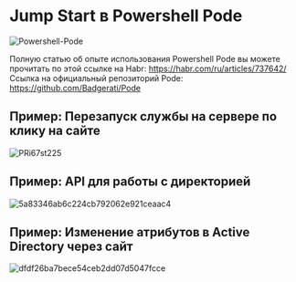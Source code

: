 # Jump Start в Powershell Pode
![Powershell-Pode](https://github.com/bgelov/habr-powershell-pode-jumpstart/assets/5302940/a2ea3c60-9ca6-4c8b-89bb-0a7157ad2eb5)

Полную статью об опыте использования Powershell Pode вы можете прочитать по этой ссылке на Habr: https://habr.com/ru/articles/737642/
Ссылка на официальный репозиторий Pode: https://github.com/Badgerati/Pode


## Пример: Перезапуск службы на сервере по клику на сайте
![PRi67st225](https://github.com/bgelov/habr-powershell-pode-jumpstart/assets/5302940/8ce2ff0b-971c-4dff-9003-271a0d5c29a9)


## Пример: API для работы с директорией
![5a83346ab6c224cb792062e921ceaac4](https://github.com/bgelov/habr-powershell-pode-jumpstart/assets/5302940/ed58bf2e-f0b4-4d60-8e99-efb146d7477f)


## Пример: Изменение атрибутов в Active Directory через сайт
![dfdf26ba7bece54ceb2dd07d5047fcce](https://github.com/bgelov/habr-powershell-pode-jumpstart/assets/5302940/b7ecb11f-092a-4ca2-b982-ac3fe6d82c04)



